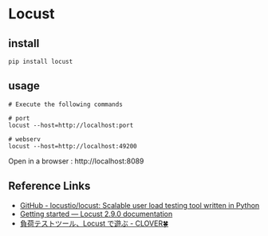 # Locust

## install

`pip install locust`

## usage

```shell
# Execute the following commands

# port
locust --host=http://localhost:port

# webserv
locust --host=http://localhost:49200
```

Open in a browser : http://localhost:8089

## Reference Links

- [GitHub - locustio/locust: Scalable user load testing tool written in Python](https://github.com/locustio/locust)
- [Getting started — Locust 2.9.0 documentation](https://docs.locust.io/en/stable/quickstart.html)
- [負荷テストツール、Locust で遊ぶ - CLOVER🍀](https://kazuhira-r.hatenablog.com/entry/2019/01/11/225059)
